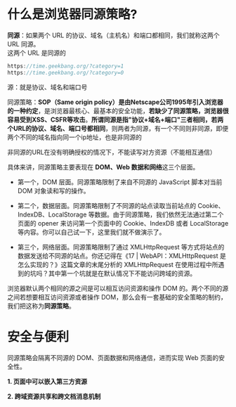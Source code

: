 # 什么是浏览器同源策略?

**同源**：如果两个 URL 的协议、域名（主机名）和端口都相同，我们就称这两个 URL 同源。  
这两个 URL 是同源的
```javascript
https://time.geekbang.org/?category=1
https://time.geekbang.org/?category=0
```

源：就是协议、域名和端口号

同源策略：**SOP（Same origin policy）是由Netscape公司1995年引入浏览器的一种约定**，是浏览器最核心、最基本的安全功能，**若缺少了同源策略，浏览器很容易受到XSS、CSFR等攻击**。**所谓同源是指"协议+域名+端口"三者相同，若两个URL的协议、域名、端口号都相同**，则两者为同源，有一个不同则非同源，即便两个不同的域名指向同一个ip地址，也是非同源的

非同源的URL在没有明确授权的情况下，不能读写对方资源（不能相互通信）

具体来讲，同源策略主要表现在 **DOM、Web 数据和网络**这三个层面。

* 第一个，DOM 层面。同源策略限制了来自不同源的 JavaScript 脚本对当前 DOM 对象读和写的操作。

* 第二个，数据层面。同源策略限制了不同源的站点读取当前站点的 Cookie、IndexDB、LocalStorage 等数据。由于同源策略，我们依然无法通过第二个页面的 opener 来访问第一个页面中的 Cookie、IndexDB 或者 LocalStorage 等内容。你可以自己试一下，这里我们就不做演示了。

* 第三个，网络层面。同源策略限制了通过 XMLHttpRequest 等方式将站点的数据发送给不同源的站点。你还记得在《17 | WebAPI：XMLHttpRequest 是怎么实现的？》这篇文章的末尾分析的 XMLHttpRequest 在使用过程中所遇到的坑吗？其中第一个坑就是在默认情况下不能访问跨域的资源。

浏览器默认两个相同的源之间是可以相互访问资源和操作 DOM 的。两个不同的源之间若想要相互访问资源或者操作 DOM，那么会有一套基础的安全策略的制约，我们把这称为**同源策略**。

# 安全与便利
同源策略会隔离不同源的 DOM、页面数据和网络通信，进而实现 Web 页面的安全性。

**1. 页面中可以嵌入第三方资源**

**2. 跨域资源共享和跨文档消息机制**

